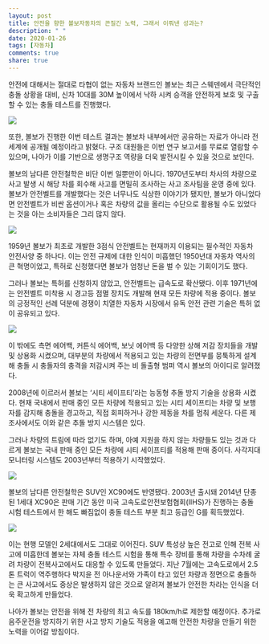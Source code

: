 ```yaml
---
layout: post
title: 안전을 향한 볼보자동차의 끈질긴 노력, 그래서 이뤄낸 성과는?
description: " "
date: 2020-01-26
tags: [자동차]
comments: true
share: true
---
```



안전에 대해서는 절대로 타협이 없는 자동차 브랜드인 볼보는 최근 스웨덴에서 극단적인 충돌 상황을 대비, 신차 10대를 30M 높이에서 낙하 시켜 승객을 안전하게 보호 및 구출할 수 있는 충돌 테스트를 진행했다.

[![](https://post-phinf.pstatic.net/MjAyMDExMTdfMTI4/MDAxNjA1NTk5Nzk4MzQz.S6nltWWg1apJa0TcEXSskQGehAmm6D__qJ6blMWrUB4g.oNw2Aa5wxsSP3QxvqL0v7NcWRyLKQET76hsXjvQqs5kg.JPEG/%EC%82%AC%EC%A7%84%EC%9E%90%EB%A3%8C_%EB%B3%BC%EB%B3%B4%EC%9E%90%EB%8F%99%EC%B0%A8%2C_%EA%B5%90%ED%86%B5%EC%82%AC%EA%B3%A0_%EB%A9%94%EB%89%B4%EC%96%BC_%EB%A7%88%EB%A0%A8_%EC%9C%84%ED%95%B4_%EC%8B%A0%EC%B0%A8_10%EB%8C%80_30m_%EB%86%92%EC%9D%B4%EC%97%90.jpg?type=w1200)](https://post.naver.com/viewer/postView.nhn?volumeNo=29993586&memberNo=3251907#)

또한, 볼보가 진행한 이번 테스트 결과는 볼보차 내부에서만 공유하는 자료가 아니라 전 세계에 공개될 예정이라고 밝혔다. 구조 대원들은 이번 연구 보고서를 무료로 열람할 수 있으며, 나아가 이를 기반으로 생명구조 역량을 더욱 발전시킬 수 있을 것으로 보인다.

볼보의 남다른 안전철학은 비단 이번 일뿐만이 아니다. 1970년도부터 차사의 차량으로 사고 발생 시 해당 차를 회수해 사고를 면밀히 조사하는 사고 조사팀을 운영 중에 있다. 볼보가 안전벨트를 개발했다는 것은 너무나도 식상한 이야기가 됐지만, 볼보가 아니었다면 안전벨트가 비싼 옵션이거나 혹은 차량의 값을 올리는 수단으로 활용될 수도 있었다는 것을 아는 소비자들은 그리 많지 않다.

[![](https://post-phinf.pstatic.net/MjAyMDExMTdfMjky/MDAxNjA1NjAwMzMxMTQ1.sG7gNvU2KBXTUPEvuW-Q2movVOwv4K99EOCCYofN8Cgg.-jhMtUofNOwYwbHDo2-n32OyCSMIdIQbMhe1TQka_Pgg.JPEG/Volvo-XC90-2015-1280-8e.jpg?type=w1200)](https://post.naver.com/viewer/postView.nhn?volumeNo=29993586&memberNo=3251907#)

1959년 볼보가 최초로 개발한 3점식 안전벨트는 현재까지 이용되는 필수적인 자동차 안전사양 중 하나다. 이는 안전 규제에 대한 인식이 미흡했던 1950년대 자동차 역사의 큰 혁명이었고, 특허로 신청했다면 볼보가 엄청난 돈을 벌 수 있는 기회이기도 했다.

그러나 볼보는 특허를 신청하지 않았고, 안전벨트는 급속도로 확산됐다. 이후 1971년에는 안전벨트 미착용 시 경고등 점멸 장치도 개발해 현재 모든 차량에 적용 중이다. 볼보의 긍정적인 선례 덕분에 경쟁이 치열한 자동차 시장에서 유독 안전 관련 기술은 특허 없이 공유되고 있다.

[![](https://post-phinf.pstatic.net/MjAyMDExMjBfMjA3/MDAxNjA1ODMxODQ3OTUw.YGZvW0pFPZC3KLCnz9pJWzZBsGVq6m1PF9paWZzIdKog.ay_wHuJrsV9fuejDk7ZjV8d6uppAQhbPenFf6YcBsh0g.JPEG/image_781958571605831721892.jpg?type=w1200)](https://post.naver.com/viewer/postView.nhn?volumeNo=29993586&memberNo=3251907#)

이 밖에도 측면 에어백, 커튼식 에어백, 보닛 에어백 등 다양한 상해 저감 장치들을 개발 및 상용화 시켰으며, 대부분의 차량에서 적용되고 있는 차량의 전면부를 뭉툭하게 설계해 충돌 시 충돌자의 충격을 저감시켜 주는 비 돌출형 범퍼 역시 볼보의 아이디로 알려졌다.

2008년에 이르러서 볼보는 ‘시티 세이프티’라는 능동형 추돌 방지 기술을 상용화 시켰다. 현재 국내에서 판매 중인 모든 차량에 적용되고 있는 시티 세이프티는 차량 및 보행자를 감지해 충돌을 경고하고, 직접 회피하거나 강한 제동을 차를 멈춰 세운다. 다른 제조사에서도 이와 같은 추돌 방지 시스템은 있다.  
  
그러나 차량의 트림에 따라 없기도 하며, 아예 지원을 하지 않는 차량들도 있는 것과 다르게 볼보는 국내 판매 중인 모든 차량에 시티 세이프티를 적용해 판매 중이다. 사각지대 모니터링 시스템도 2003년부터 적용하기 시작했었다.

[![](https://post-phinf.pstatic.net/MjAyMDExMTdfMjgy/MDAxNjA1NjAwNDUxMjEy.Ras2I8ABHn68aaBj7So3UlAxzqghk2TIZt8cducMreMg.iq2n03StjcChtnDxWhoaiur9h3AGhSlenEWKDQ2pNmMg.JPEG/Volvo-XC90_V8_AWD-2004-1280-15_copy.jpg?type=w1200)](https://post.naver.com/viewer/postView.nhn?volumeNo=29993586&memberNo=3251907#)

볼보의 남다른 안전철학은 SUV인 XC90에도 반영됐다. 2003년 출시돼 2014년 단종된 1세대 XC90은 판매 기간 동안 미국 고속도로안전보험협회(IIHS)가 진행하는 충돌 시험 테스트에서 한 해도 빠짐없이 충돌 테스트 부분 최고 등급인 G를 획득했었다.

[![](https://post-phinf.pstatic.net/MjAyMDExMTdfMTgx/MDAxNjA1NjAwMzczNTIy.efk_JWa45jeHmXm5c_NwIXbuFlcjOuArPIHYpBfOAQIg.BH1gzLcInCKacZCg4bf6dx2hkHwAuDvnmhy3lLmtTF0g.JPEG/Volvo-XC90-2015-1280-b3_copy.jpg?type=w1200)](https://post.naver.com/viewer/postView.nhn?volumeNo=29993586&memberNo=3251907#)

이는 현행 모델인 2세대에서도 그대로 이어진다. SUV 특성상 높은 전고로 인해 전복 사고에 미흡한데 볼보는 자체 충돌 테스트 시험을 통해 특수 장비를 통해 차량을 수차례 굴려 차량이 전복사고에서도 대응할 수 있도록 만들었다. 지난 7월에는 고속도로에서 2.5톤 트럭이 역주행하다 박지윤 전 아나운서와 가족이 타고 있던 차량과 정면으로 충돌하는 큰 사고에서도 중상은 발생하지 않은 것으로 알려져 볼보가 안전한 차라는 인식을 더욱 확고하게 만들었다.

나아가 볼보는 안전을 위해 전 차량의 최고 속도를 180km/h로 제한할 예정이다. 추가로 음주운전을 방지하기 위한 사고 방지 기술도 적용을 예고해 안전한 차량을 만들기 위한 노력을 이어갈 방침이다.